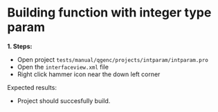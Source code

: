 # Building function with integer type param

**1. Steps:**

* Open project `tests/manual/qgenc/projects/intparam/intparam.pro`
* Open the `interfaceview.xml` file
* Right click hammer icon near the down left corner

Expected results:

* Project should succesfully build.
